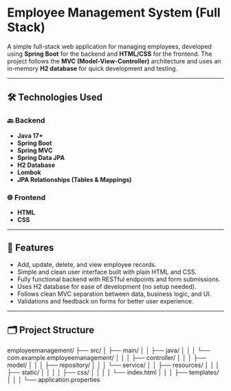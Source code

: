 # Employee Management System (Full Stack)

A simple full-stack web application for managing employees, developed using **Spring Boot** for the backend and **HTML/CSS** for the frontend. The project follows the **MVC (Model-View-Controller)** architecture and uses an in-memory **H2 database** for quick development and testing.

---

## 🛠️ Technologies Used

### 🔙 Backend
- **Java 17+**
- **Spring Boot**
- **Spring MVC**
- **Spring Data JPA**
- **H2 Database**
- **Lombok**
- **JPA Relationships (Tables & Mappings)**

### 🌐 Frontend
- **HTML**
- **CSS**

---

## 📌 Features

- Add, update, delete, and view employee records.
- Simple and clean user interface built with plain HTML and CSS.
- Fully functional backend with RESTful endpoints and form submissions.
- Uses H2 database for ease of development (no setup needed).
- Follows clean MVC separation between data, business logic, and UI.
- Validations and feedback on forms for better user experience.

---

## 🗂️ Project Structure

employeemanagement/
├── src/
│ ├── main/
│ │ ├── java/
│ │ │ └── com.example.employeemanagement/
│ │ │ ├── controller/
│ │ │ ├── model/
│ │ │ ├── repository/
│ │ │ └── service/
│ │ ├── resources/
│ │ │ ├── static/
│ │ │ │ ├── css/
│ │ │ │ └── index.html
│ │ │ ├── templates/
│ │ │ └── application.properties

